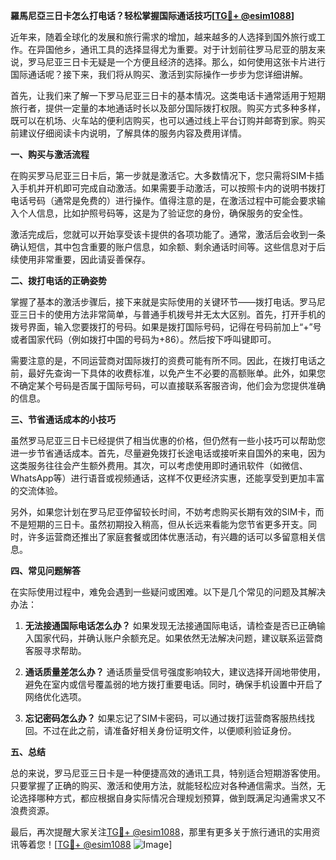 **羅馬尼亞三日卡怎么打电话？轻松掌握国际通话技巧[[TG💪+ @esim1088](https://t.me/s/esim1088)]**

近年来，随着全球化的发展和旅行需求的增加，越来越多的人选择到国外旅行或工作。在异国他乡，通讯工具的选择显得尤为重要。对于计划前往罗马尼亚的朋友来说，罗马尼亚三日卡无疑是一个方便且经济的选择。那么，如何使用这张卡片进行国际通话呢？接下来，我们将从购买、激活到实际操作一步步为您详细讲解。

首先，让我们来了解一下罗马尼亚三日卡的基本情况。这类电话卡通常适用于短期旅行者，提供一定量的本地通话时长以及部分国际拨打权限。购买方式多种多样，既可以在机场、火车站的便利店购买，也可以通过线上平台订购并邮寄到家。购买前建议仔细阅读卡内说明，了解具体的服务内容及费用详情。

**一、购买与激活流程**

在购买罗马尼亚三日卡后，第一步就是激活它。大多数情况下，您只需将SIM卡插入手机并开机即可完成自动激活。如果需要手动激活，可以按照卡内的说明书拨打电话号码（通常是免费的）进行操作。值得注意的是，在激活过程中可能会要求输入个人信息，比如护照号码等，这是为了验证您的身份，确保服务的安全性。

激活完成后，您就可以开始享受该卡提供的各项功能了。通常，激活后会收到一条确认短信，其中包含重要的账户信息，如余额、剩余通话时间等。这些信息对于后续使用非常重要，因此请妥善保存。

**二、拨打电话的正确姿势**

掌握了基本的激活步骤后，接下来就是实际使用的关键环节——拨打电话。罗马尼亚三日卡的使用方法非常简单，与普通手机拨号并无太大区别。首先，打开手机的拨号界面，输入您要拨打的号码。如果是拨打国际号码，记得在号码前加上“+”号或者国家代码（例如拨打中国的号码为+86）。然后按下呼叫键即可。

需要注意的是，不同运营商对国际拨打的资费可能有所不同。因此，在拨打电话之前，最好先查询一下具体的收费标准，以免产生不必要的高额账单。此外，如果您不确定某个号码是否属于国际号码，可以直接联系客服咨询，他们会为您提供准确的信息。

**三、节省通话成本的小技巧**

虽然罗马尼亚三日卡已经提供了相当优惠的价格，但仍然有一些小技巧可以帮助您进一步节省通话成本。首先，尽量避免拨打长途电话或接听来自国外的来电，因为这类服务往往会产生额外费用。其次，可以考虑使用即时通讯软件（如微信、WhatsApp等）进行语音或视频通话，这样不仅更经济实惠，还能享受到更加丰富的交流体验。

另外，如果您计划在罗马尼亚停留较长时间，不妨考虑购买长期有效的SIM卡，而不是短期的三日卡。虽然初期投入稍高，但从长远来看能为您节省更多开支。同时，许多运营商还推出了家庭套餐或团体优惠活动，有兴趣的话可以多留意相关信息。

**四、常见问题解答**

在实际使用过程中，难免会遇到一些疑问或困难。以下是几个常见的问题及其解决办法：

1. **无法接通国际电话怎么办？**
   如果发现无法接通国际电话，请检查是否已正确输入国家代码，并确认账户余额充足。如果依然无法解决问题，建议联系运营商客服寻求帮助。

2. **通话质量差怎么办？**
   通话质量受信号强度影响较大，建议选择开阔地带使用，避免在室内或信号覆盖弱的地方拨打重要电话。同时，确保手机设置中开启了网络优化选项。

3. **忘记密码怎么办？**
   如果忘记了SIM卡密码，可以通过拨打运营商客服热线找回。不过在此之前，请准备好相关身份证明文件，以便顺利验证身份。

**五、总结**

总的来说，罗马尼亚三日卡是一种便捷高效的通讯工具，特别适合短期游客使用。只要掌握了正确的购买、激活和使用方法，就能轻松应对各种通信需求。当然，无论选择哪种方式，都应根据自身实际情况合理规划预算，做到既满足沟通需求又不浪费资源。

最后，再次提醒大家关注[TG💪+ @esim1088](https://t.me/s/esim1088)，那里有更多关于旅行通讯的实用资讯等着您！[[TG💪+ @esim1088](https://t.me/s/esim1088) ![Image](https://i.postimg.cc/4NQfJmqS/Snipaste-2025-05-13-00-14-12.png)]